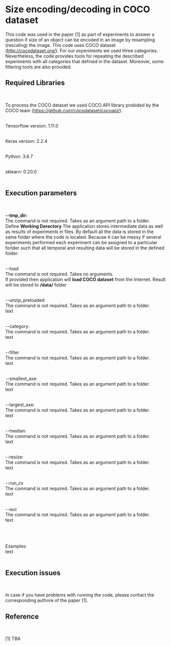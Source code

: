 # Size encoding/decoding in COCO dataset


This code was used in the paper [1] as part of experiments to answer a question if size of an object can be encoded in an image by resampling (rescaling) the image. This code uses COCO dataset (http://cocodataset.org/). For our experiments we used three categories. Nevertheless, the code provides tools for repeating the described experiments with all categories that defined in the dataset. Moreover, some filtering tools are also provided.<br>



<H2>Required Libraries</H2><br>


To process the COCO dataset we used COCO API library probided by the COCO team (https://github.com/cocodataset/cocoapi/).<br><br>

Tensorflow version: 1.11.0<br><br>

Keras version: 2.2.4<br><br>

Python: 3.6.7<br><br>

sklearn: 0.20.0<br><br>

<H2>Execution parameters</H2><br>

<b>--tmp_dir:<path to a directory></b><br>
The command is not required. Takes as an argument path to a folder.<br>
Define <b>Working Derectory</b>.The application stores intermediate data as well as results of experiments in files. By default all the data is stored in the same folder where the code is located. Because it can be messy if several experiments performed each experiment can be assigned to a particular forlder such that all temporal and resulting data will be stored in the defined folder.<br><br>

--load<br>
The command is not required. Takes no arguments.<br>
If provided then application will <b>load COCO dataset</b> from the Internet. Result will be stored to <b><Working Derectory>/data/</b> folder <br><br>

--unzip_preloaded<br>
The command is not required. Takes as an argument path to a folder.<br>
text<br><br>

--category:<br>
The command is not required. Takes as an argument path to a folder.<br>
text<br><br>

--filter<br>
The command is not required. Takes as an argument path to a folder.<br>
text<br><br>

--smallest_axe:<br>
The command is not required. Takes as an argument path to a folder.<br>
text<br><br>

--largest_axe:<br>
The command is not required. Takes as an argument path to a folder.<br>
text<br><br>

--median:<br>
The command is not required. Takes as an argument path to a folder.<br>
text<br><br>

--resize:<br>
The command is not required. Takes as an argument path to a folder.<br>
text<br><br>

--run_cv<br>
The command is not required. Takes as an argument path to a folder.<br>
text<br><br>

--auc<br>
The command is not required. Takes as an argument path to a folder.<br>
text<br><br><br><br>


Examples:<br>
text<br><br>

<H2>Execution issues</H2><br>

In case if you have problems with running the code, please contact the corresponding authore of the paper [1].


<H2>Reference</H2><br>

[1] TBA



